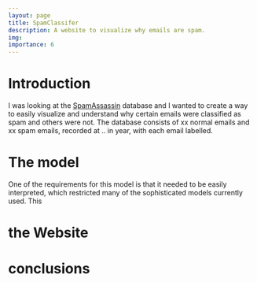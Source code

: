 ```yaml
---
layout: page
title: SpamClassifer
description: A website to visualize why emails are spam.
img: 
importance: 6
---
```


# Introduction

I was looking at the [SpamAssassin](https://spamassassin.apache.org/old/publiccorpus) database and I wanted to create a way to easily visualize and understand why certain emails were classified as spam and others were not. The database consists of xx normal emails and xx spam emails, recorded at .. in year, with each email labelled.

# The model
One of the requirements for this model is that it needed to be easily interpreted, which restricted many of the sophisticated models currently used. This 

# the Website

# conclusions